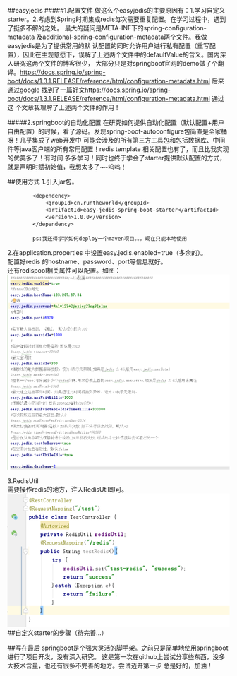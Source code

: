 ##easyjedis
#####1.配置文件
        做这么个easyjedis的主要原因有：1.学习自定义 starter。2.考虑到Spring时期集成redis每次需要重复配置。在学习过程中，遇到了挺多不解的之处。
    最大的疑问是META-INF下的spring-configuration-metadata 及additional-spring-configuration-metadata两个文件。我做easyjedis是为了提供常用的默
    认配置的同时允许用户进行私有配置（重写配置），因此在主观意愿下，误解了上述两个文件中的defaultValue的含义。国内深入研究这两个文件的博客很少，
    大部分只是对springboot官网的demo做了个翻译。<a>https://docs.spring.io/spring-boot/docs/1.3.1.RELEASE/reference/html/configuration-metadata.html</a>
    后来通过google 找到了一篇好文<a>https://docs.spring.io/spring-boot/docs/1.3.1.RELEASE/reference/html/configuration-metadata.html</a> 通过这
    个文章我理解了上述两个文件的作用！
    
#####2.springboot的自动化配置
        在研究如何提供自动化配置（默认配置+用户自由配置）的时候，看了源码。发现spring-boot-autoconfigure包简直是全家桶呀！几乎集成了web开发中
    可能会涉及的所有第三方工具包和包括数据库、中间件等java客户端的所有常用配置！redis template 相关配置也有了，而且比我实现的优美多了！有时间
    多多学习！同时也终于学会了starter提供默认配置的方式，就是声明时赋初始值，我想太多了~~呜呜！
    
##使用方式
1.引入jar包。

            <dependency>
                <groupId>cn.runtheworld</groupId>
                <artifactId>easy-jedis-spring-boot-starter</artifactId>
                <version>1.0.0</version>
            </dependency>
            
            ps:我还得学学如何deploy一个maven项目。。。现在只能本地使用
            
2.在application.properties 中设置easy.jedis.enabled=true（多余的）。  
配置好redis 的hostname、password、port等信息就好。  
还有redispool相关属性可以配置。如图：
![application.properties](.photos/properties.jpg)

3.RedisUtil  
需要操作redis的地方，注入RedisUtil即可。  
![redisutil](.photos/redisutil.jpg)
##自定义starter的步骤（待完善...）

##写在最后
        springboot是个强大灵活的脚手架。之前只是简单地使用springboot进行了项目开发，没有深入研究。
    这是第一次在github上尝试分享些东西，没多大技术含量，也还有很多不完善的地方。尝试迈开第一步
    总是好的，加油！
